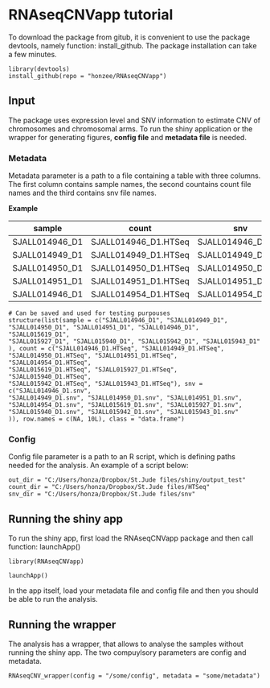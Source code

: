 # RNAseqCNVapp tutorial

To download the package from gitub, it is convenient to use the package devtools, namely function: install_github. The package installation can take a few minutes.
```
library(devtools)
install_github(repo = "honzee/RNAseqCNVapp")
```

## Input
The package uses expression level and SNV information to estimate CNV of chromosomes and chromosomal arms.
To run the shiny application or the wrapper for generating figures, **config file** and **metadata file** is needed.

### Metadata
Metadata parameter is a path to a file containing a table with three columns. The first column contains sample names, the second countains count file names and the third contains snv file names.


**Example**

sample | count | snv
--- | --- | ---
SJALL014946_D1 | SJALL014946_D1.HTSeq | SJALL014946_D1.snv
SJALL014949_D1 | SJALL014949_D1.HTSeq | SJALL014949_D1.snv
SJALL014950_D1 | SJALL014950_D1.HTSeq | SJALL014950_D1.snv
SJALL014951_D1 | SJALL014951_D1.HTSeq | SJALL014951_D1.snv
SJALL014946_D1 | SJALL014954_D1.HTSeq | SJALL014954_D1.snv

```
# Can be saved and used for testing purpouses
structure(list(sample = c("SJALL014946_D1", "SJALL014949_D1", 
"SJALL014950_D1", "SJALL014951_D1", "SJALL014946_D1", "SJALL015619_D1", 
"SJALL015927_D1", "SJALL015940_D1", "SJALL015942_D1", "SJALL015943_D1"
), count = c("SJALL014946_D1.HTSeq", "SJALL014949_D1.HTSeq", 
"SJALL014950_D1.HTSeq", "SJALL014951_D1.HTSeq", "SJALL014954_D1.HTSeq", 
"SJALL015619_D1.HTSeq", "SJALL015927_D1.HTSeq", "SJALL015940_D1.HTSeq", 
"SJALL015942_D1.HTSeq", "SJALL015943_D1.HTSeq"), snv = c("SJALL014946_D1.snv", 
"SJALL014949_D1.snv", "SJALL014950_D1.snv", "SJALL014951_D1.snv", 
"SJALL014954_D1.snv", "SJALL015619_D1.snv", "SJALL015927_D1.snv", 
"SJALL015940_D1.snv", "SJALL015942_D1.snv", "SJALL015943_D1.snv"
)), row.names = c(NA, 10L), class = "data.frame")

```

### Config

Config file parameter is a path to an R script, which is defining paths needed for the analysis. An example of a script below:
```
out_dir = "C:/Users/honza/Dropbox/St.Jude files/shiny/output_test"
count_dir = "C:/Users/honza/Dropbox/St.Jude files/HTSeq"
snv_dir = "C:/Users/honza/Dropbox/St.Jude files/snv"

```

## Running the shiny app

To run the shiny app, first load the RNAseqCNVapp package and then call function: launchApp()

```
library(RNAseqCNVapp)

launchApp()
```
In the app itself, load your metadata file and config file and then you should be able to run the analysis.
 
## Running the wrapper

The analysis has a wrapper, that allows to analyse the samples without running the shiny app. The two compuylsory parameters are config and metadata.

```
RNAseqCNV_wrapper(config = "/some/config", metadata = "some/metadata")
```

